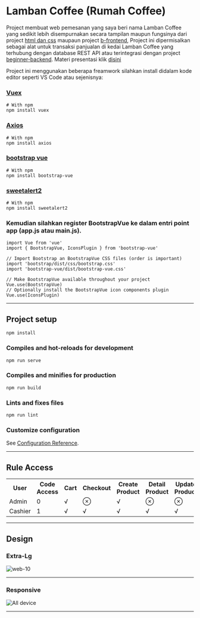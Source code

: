 # Lamban Coffee (Rumah Coffee)

Project membuat web pemesanan yang saya beri nama Lamban Coffee yang sedikit lebih disempurnakan secara tampilan maupun fungsinya dari project [html dan css] maupaun project [b-frontend], Project ini dipermisalkan sebagai alat untuk transaksi panjualan di kedai Lamban Coffee yang terhubung dengan database REST API atau terintegrasi dengan project [beginner-backend]. Materi presentasi klik [disini]

Project ini menggunakan beberapa freamwork silahkan install didalam kode editor seperti VS Code atau sejenisnya:
### [Vuex]
```
# With npm
npm install vuex
```
### [Axios]
```
# With npm
npm install axios
```
### [bootstrap vue]
```
# With npm
npm install bootstrap-vue
```

### [sweetalert2]
```
# With npm
npm install sweetalert2
```

[html dan css]: https://github.com/tomimandalap/deliveryfastfood
[b-frontend]: https://github.com/tomimandalap/bfrontend
[beginner-backend]: https://github.com/tomimandalap/beginer_backend
[Vuex]: https://www.npmjs.com/package/vuex
[bootstrap vue]: https://bootstrap-vue.org/docs
[axios]: https://www.npmjs.com/package/axios
[sweetalert2]: https://www.npmjs.com/package/sweetalert2
[disini]: https://www.canva.com/design/DAEVd2y6pKM/y1PdfaRnK-j5hYVLSZxx2Q/view?utm_content=DAEVd2y6pKM&utm_campaign=designshare&utm_medium=link&utm_source=sharebutton


### Kemudian silahkan register BootstrapVue ke dalam entri point app (app.js atau main.js).
```
import Vue from 'vue'
import { BootstrapVue, IconsPlugin } from 'bootstrap-vue'

// Import Bootstrap an BootstrapVue CSS files (order is important)
import 'bootstrap/dist/css/bootstrap.css'
import 'bootstrap-vue/dist/bootstrap-vue.css'

// Make BootstrapVue available throughout your project
Vue.use(BootstrapVue)
// Optionally install the BootstrapVue icon components plugin
Vue.use(IconsPlugin)
```

---

## Project setup
```
npm install
```

### Compiles and hot-reloads for development
```
npm run serve
```

### Compiles and minifies for production
```
npm run build
```

### Lints and fixes files
```
npm run lint
```

### Customize configuration
See [Configuration Reference](https://cli.vuejs.org/config/).

---

## Rule Access

<!DOCTYPE html>
<html>
<head>
	<meta charset="utf-8">
</head>
<body>
 
 <table>
 	<tr>
 		<th>User</th>
    <th>Code Access</th>
    <th>Cart</th>
    <th>Checkout</th>
    <th>Create Product</th>
    <th>Detail Product</th>
    <th>Update Product</th>
    <th>Delete Product</th>
    <th>Detail History</th>
    <th>Delete History</th>
 	</tr>
 	<tr>
 		<td> Admin </td>
 		<td> 0 </td>
    <td> &radic; </td>
    <td> &otimes; </td>
    <td> &radic; </td>
    <td> &otimes; </td>
    <td> &otimes; </td>
    <td> &otimes; </td>
    <td> &otimes; </td>
    <td> &otimes; </td>
 	</tr>
  <tr>
 		<td> Cashier </td>
 		<td> 1 </td>
    <td> &radic; </td>
    <td> &radic; </td>
    <td> &radic; </td>
    <td> &radic; </td>
    <td> &radic; </td>
    <td> &radic; </td>
    <td> &radic; </td>
    <td> &radic; </td>
 	</tr>
 </table>
</body>
</html>

---

## Design

### Extra-Lg
![web-10](https://user-images.githubusercontent.com/43200304/107141092-247b5380-6959-11eb-9cbb-95dd5c24d5cb.PNG)

---

### Responsive
![All device](https://user-images.githubusercontent.com/43200304/107140975-6ce64180-6958-11eb-9dd8-f1d0a422f43f.png)

---
